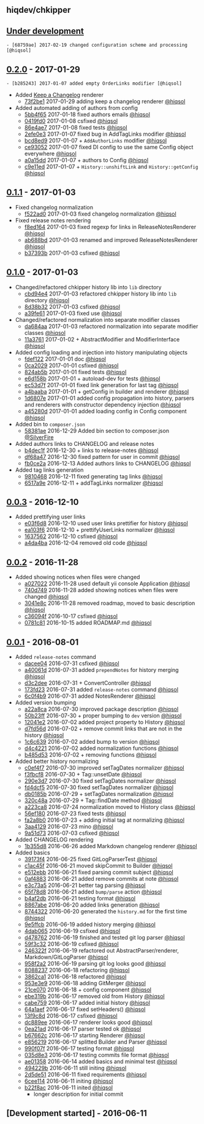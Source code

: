 hiqdev/chkipper
---------------

## [Under development]

    - [68759ae] 2017-02-19 changed configuration scheme and processing [@hiqsol]

## [0.2.0] - 2017-01-29

    - [b285243] 2017-01-07 added empty OrderLinks modifier [@hiqsol]
- Added [Keep a Changelog] renderer
    - [73f2be1] 2017-01-29 adding keep a changelog renderer [@hiqsol]
- Added automated adding of authors from config
    - [5bb4f65] 2017-01-18 fixed authors emails [@hiqsol]
    - [0419fd0] 2017-01-08 csfixed [@hiqsol]
    - [86e4ae7] 2017-01-08 fixed tests [@hiqsol]
    - [2efe0e3] 2017-01-07 fixed bug in AddTagLinks modifier [@hiqsol]
    - [bcd8ed9] 2017-01-07 + `AddAuthorLinks` modifier [@hiqsol]
    - [ce93052] 2017-01-07 fixed DI config to use the same Config object everywhere [@hiqsol]
    - [a0a15dd] 2017-01-07 + authors to Config [@hiqsol]
    - [c9e11ed] 2017-01-07 + `History::unshiftLink` and `History::getConfig` [@hiqsol]

## [0.1.1] - 2017-01-03

- Fixed changelog normalization
    - [f522ad0] 2017-01-03 fixed changelog normalization [@hiqsol]
- Fixed release notes rendering
    - [f8ed164] 2017-01-03 fixed regexp for links in ReleaseNotesRenderer [@hiqsol]
    - [ab688bd] 2017-01-03 renamed and improved ReleaseNotesRenderer [@hiqsol]
    - [b37393b] 2017-01-03 csfixed [@hiqsol]

## [0.1.0] - 2017-01-03

- Changed/refactored chkipper history lib into `lib` directory
    - [cbd94e4] 2017-01-03 refactored chkipper history lib into `lib` directory [@hiqsol]
    - [8d38b32] 2017-01-03 csfixed [@hiqsol]
    - [a39fe61] 2017-01-03 fixed use [@hiqsol]
- Changed/refactored normalization into separate modifier classes
    - [da684aa] 2017-01-03 refactored normalization into separate modifier classes [@hiqsol]
    - [11a3761] 2017-01-02 + AbstractModifier and ModifierInterface [@hiqsol]
- Added config loading and injection into history manipulating objects
    - [fdef122] 2017-01-01 doc [@hiqsol]
    - [0ca2029] 2017-01-01 csfixed [@hiqsol]
    - [824ab5b] 2017-01-01 fixed tests [@hiqsol]
    - [e6d158b] 2017-01-01 + autoload-dev for tests [@hiqsol]
    - [ec53d7f] 2017-01-01 fixed link generation for last tag [@hiqsol]
    - [a4baaba] 2017-01-01 + getConfig in builder and renderer [@hiqsol]
    - [1d6807e] 2017-01-01 added config propagation into history, parsers and renderers with constructor dependency injection [@hiqsol]
    - [a45280d] 2017-01-01 added loading config in Config component [@hiqsol]
- Added bin to `composer.json`
    - [58381ae] 2016-12-29 Added bin section to composer.json [@SilverFire]
- Added authors links to CHANGELOG and release notes
    - [b4dec1f] 2016-12-30 + links to release-notes [@hiqsol]
    - [df68a47] 2016-12-30 fixed pattern for user in commit [@hiqsol]
    - [fb0ce2a] 2016-12-13 Added authors links to CHANGELOG [@hiqsol]
- Added tag links generation
    - [9810468] 2016-12-11 fixed generating tag links [@hiqsol]
    - [6517a9e] 2016-12-11 + addTagLinks normalizer [@hiqsol]

## [0.0.3] - 2016-12-10

- Added prettifying user links
    - [e03f6d8] 2016-12-10 used user links prettifier for history [@hiqsol]
    - [ea103f6] 2016-12-10 + prettifyUserLinks normalizer [@hiqsol]
    - [1637562] 2016-12-10 csfixed [@hiqsol]
    - [a4da4ba] 2016-12-04 removed old code [@hiqsol]

## [0.0.2] - 2016-11-28

- Added showing notices when files were changed
    - [a027022] 2016-11-28 used default yii console Application [@hiqsol]
    - [740d749] 2016-11-28 added showing notices when files were changed [@hiqsol]
    - [3041e8c] 2016-11-28 removed roadmap, moved to basic description [@hiqsol]
    - [c36094f] 2016-10-17 csfixed [@hiqsol]
    - [0781c81] 2016-10-15 added ROADMAP.md [@hiqsol]

## [0.0.1] - 2016-08-01

- Added `release-notes` command
    - [dacee04] 2016-07-31 csfixed [@hiqsol]
    - [a40061d] 2016-07-31 added `prependNotes` for history merging [@hiqsol]
    - [d3c2dee] 2016-07-31 + ConvertController [@hiqsol]
    - [173fd23] 2016-07-31 added `release-notes` command [@hiqsol]
    - [6c0f4b9] 2016-07-31 added NotesRenderer [@hiqsol]
- Added version bumping
    - [a22a8ca] 2016-07-30 improved package description [@hiqsol]
    - [50b23ff] 2016-07-30 + proper bumping to `dev` version [@hiqsol]
    - [12041e2] 2016-07-02 added project property to History [@hiqsol]
    - [d7fd56d] 2016-07-02 + remove commit links that are not in the history [@hiqsol]
    - [1c6c639] 2016-07-02 added bump to version [@hiqsol]
    - [d4c4221] 2016-07-02 added normalization functions [@hiqsol]
    - [b485d53] 2016-07-02 + removing functions [@hiqsol]
- Added better history normalizing
    - [c0ef4f7] 2016-07-30 improved setTagDates normalizer [@hiqsol]
    - [f3fbcf8] 2016-07-30 + Tag::unsetDate [@hiqsol]
    - [290e3d7] 2016-07-30 fixed setTagDates normalizer [@hiqsol]
    - [fd4dcf5] 2016-07-30 fixed setTagDates normalizer [@hiqsol]
    - [db0185b] 2016-07-29 + setTagDates normalization [@hiqsol]
    - [320c48a] 2016-07-29 + Tag::findDate method [@hiqsol]
    - [a223ca8] 2016-07-24 normalization moved to History class [@hiqsol]
    - [56ef180] 2016-07-23 fixed tests [@hiqsol]
    - [fa2a8b0] 2016-07-23 + adding initial tag at normalizing [@hiqsol]
    - [3aa4129] 2016-07-23 mino [@hiqsol]
    - [9a51d73] 2016-07-03 csfixed [@hiqsol]
- Added CHANGELOG rendering
    - [1b355d8] 2016-06-26 added Markdown changelog renderer [@hiqsol]
- Added basics
    - [39173f4] 2016-06-25 fixed GitLogParserTest [@hiqsol]
    - [c1ac45f] 2016-06-21 moved skipCommit to Builder [@hiqsol]
    - [e512ebb] 2016-06-21 fixed parsing commit subject [@hiqsol]
    - [0af4883] 2016-06-21 added remove commits at note [@hiqsol]
    - [e3c73a5] 2016-06-21 better tag parsing [@hiqsol]
    - [65f78d8] 2016-06-21 added `bump/parse` action [@hiqsol]
    - [b4af2db] 2016-06-21 testing format [@hiqsol]
    - [8867abe] 2016-06-20 added links generation [@hiqsol]
    - [8744322] 2016-06-20 generated the `history.md` for the first time [@hiqsol]
    - [9e5ffcb] 2016-06-19 added history merging [@hiqsol]
    - [4dab065] 2016-06-19 csfixed [@hiqsol]
    - [d478762] 2016-06-19 finished and tested git log parser [@hiqsol]
    - [59f3c32] 2016-06-19 csfixed [@hiqsol]
    - [246322f] 2016-06-19 refactored out AbstractParser/renderer, Markdown/GitLogParser [@hiqsol]
    - [958f2a2] 2016-06-19 parsing git log looks good [@hiqsol]
    - [8088237] 2016-06-18 refactoring [@hiqsol]
    - [3862ca1] 2016-06-18 refactored [@hiqsol]
    - [953e3e9] 2016-06-18 adding GitMerger [@hiqsol]
    - [21ce070] 2016-06-18 + config component [@hiqsol]
    - [ebe319b] 2016-06-17 removed old from History [@hiqsol]
    - [cabe759] 2016-06-17 added initial history [@hiqsol]
    - [64a1aef] 2016-06-17 fixed setHeaders() [@hiqsol]
    - [13f9c8d] 2016-06-17 csfixed [@hiqsol]
    - [dc889ee] 2016-06-17 renderer looks good [@hiqsol]
    - [0ea21ad] 2016-06-17 parser tested ok [@hiqsol]
    - [b67662c] 2016-06-17 starting Renderer [@hiqsol]
    - [e856219] 2016-06-17 splitted Builder and Parser [@hiqsol]
    - [990f07f] 2016-06-17 testing format [@hiqsol]
    - [035d8e3] 2016-06-17 testing commits file format [@hiqsol]
    - [ae01358] 2016-06-14 added basics and minimal test [@hiqsol]
    - [494229b] 2016-06-11 still initing [@hiqsol]
    - [2d5de51] 2016-06-11 fixed requirements [@hiqsol]
    - [6cee114] 2016-06-11 initing [@hiqsol]
    - [b22f8ac] 2016-06-11 inited [@hiqsol]
        - longer description for initial commit

## [Development started] - 2016-06-11

[Keep a Changelog]: http://keepachangelog.com/
[@hiqsol]: https://github.com/hiqsol
[sol@hiqdev.com]: https://github.com/hiqsol
[@SilverFire]: https://github.com/SilverFire
[d.naumenko.a@gmail.com]: https://github.com/SilverFire
[@tafid]: https://github.com/tafid
[tafid@hiqdev.com]: https://github.com/tafid
[@BladeRoot]: https://github.com/BladeRoot
[bladeroot@hiqdev.com]: https://github.com/BladeRoot
[b22f8ac]: https://github.com/hiqdev/chkipper/commit/b22f8ac
[8744322]: https://github.com/hiqdev/chkipper/commit/8744322
[9e5ffcb]: https://github.com/hiqdev/chkipper/commit/9e5ffcb
[4dab065]: https://github.com/hiqdev/chkipper/commit/4dab065
[d478762]: https://github.com/hiqdev/chkipper/commit/d478762
[59f3c32]: https://github.com/hiqdev/chkipper/commit/59f3c32
[246322f]: https://github.com/hiqdev/chkipper/commit/246322f
[958f2a2]: https://github.com/hiqdev/chkipper/commit/958f2a2
[8088237]: https://github.com/hiqdev/chkipper/commit/8088237
[3862ca1]: https://github.com/hiqdev/chkipper/commit/3862ca1
[953e3e9]: https://github.com/hiqdev/chkipper/commit/953e3e9
[21ce070]: https://github.com/hiqdev/chkipper/commit/21ce070
[ebe319b]: https://github.com/hiqdev/chkipper/commit/ebe319b
[cabe759]: https://github.com/hiqdev/chkipper/commit/cabe759
[64a1aef]: https://github.com/hiqdev/chkipper/commit/64a1aef
[13f9c8d]: https://github.com/hiqdev/chkipper/commit/13f9c8d
[dc889ee]: https://github.com/hiqdev/chkipper/commit/dc889ee
[0ea21ad]: https://github.com/hiqdev/chkipper/commit/0ea21ad
[b67662c]: https://github.com/hiqdev/chkipper/commit/b67662c
[e856219]: https://github.com/hiqdev/chkipper/commit/e856219
[990f07f]: https://github.com/hiqdev/chkipper/commit/990f07f
[035d8e3]: https://github.com/hiqdev/chkipper/commit/035d8e3
[ae01358]: https://github.com/hiqdev/chkipper/commit/ae01358
[494229b]: https://github.com/hiqdev/chkipper/commit/494229b
[2d5de51]: https://github.com/hiqdev/chkipper/commit/2d5de51
[6cee114]: https://github.com/hiqdev/chkipper/commit/6cee114
[8867abe]: https://github.com/hiqdev/chkipper/commit/8867abe
[0af4883]: https://github.com/hiqdev/chkipper/commit/0af4883
[e3c73a5]: https://github.com/hiqdev/chkipper/commit/e3c73a5
[65f78d8]: https://github.com/hiqdev/chkipper/commit/65f78d8
[b4af2db]: https://github.com/hiqdev/chkipper/commit/b4af2db
[c1ac45f]: https://github.com/hiqdev/chkipper/commit/c1ac45f
[e512ebb]: https://github.com/hiqdev/chkipper/commit/e512ebb
[39173f4]: https://github.com/hiqdev/chkipper/commit/39173f4
[1c6c639]: https://github.com/hiqdev/chkipper/commit/1c6c639
[d4c4221]: https://github.com/hiqdev/chkipper/commit/d4c4221
[b485d53]: https://github.com/hiqdev/chkipper/commit/b485d53
[1b355d8]: https://github.com/hiqdev/chkipper/commit/1b355d8
[d7fd56d]: https://github.com/hiqdev/chkipper/commit/d7fd56d
[12041e2]: https://github.com/hiqdev/chkipper/commit/12041e2
[9a51d73]: https://github.com/hiqdev/chkipper/commit/9a51d73
[56ef180]: https://github.com/hiqdev/chkipper/commit/56ef180
[fa2a8b0]: https://github.com/hiqdev/chkipper/commit/fa2a8b0
[3aa4129]: https://github.com/hiqdev/chkipper/commit/3aa4129
[a223ca8]: https://github.com/hiqdev/chkipper/commit/a223ca8
[db0185b]: https://github.com/hiqdev/chkipper/commit/db0185b
[320c48a]: https://github.com/hiqdev/chkipper/commit/320c48a
[fd4dcf5]: https://github.com/hiqdev/chkipper/commit/fd4dcf5
[50b23ff]: https://github.com/hiqdev/chkipper/commit/50b23ff
[c0ef4f7]: https://github.com/hiqdev/chkipper/commit/c0ef4f7
[f3fbcf8]: https://github.com/hiqdev/chkipper/commit/f3fbcf8
[290e3d7]: https://github.com/hiqdev/chkipper/commit/290e3d7
[a22a8ca]: https://github.com/hiqdev/chkipper/commit/a22a8ca
[d3c2dee]: https://github.com/hiqdev/chkipper/commit/d3c2dee
[173fd23]: https://github.com/hiqdev/chkipper/commit/173fd23
[6c0f4b9]: https://github.com/hiqdev/chkipper/commit/6c0f4b9
[a40061d]: https://github.com/hiqdev/chkipper/commit/a40061d
[dacee04]: https://github.com/hiqdev/chkipper/commit/dacee04
[740d749]: https://github.com/hiqdev/chkipper/commit/740d749
[c36094f]: https://github.com/hiqdev/chkipper/commit/c36094f
[0781c81]: https://github.com/hiqdev/chkipper/commit/0781c81
[a027022]: https://github.com/hiqdev/chkipper/commit/a027022
[3041e8c]: https://github.com/hiqdev/chkipper/commit/3041e8c
[1637562]: https://github.com/hiqdev/chkipper/commit/1637562
[a4da4ba]: https://github.com/hiqdev/chkipper/commit/a4da4ba
[e03f6d8]: https://github.com/hiqdev/chkipper/commit/e03f6d8
[ea103f6]: https://github.com/hiqdev/chkipper/commit/ea103f6
[6517a9e]: https://github.com/hiqdev/chkipper/commit/6517a9e
[Under development]: https://github.com/hiqdev/chkipper/compare/0.2.0...HEAD
[0.0.3]: https://github.com/hiqdev/chkipper/compare/0.0.2...0.0.3
[0.0.2]: https://github.com/hiqdev/chkipper/compare/0.0.1...0.0.2
[0.0.1]: https://github.com/hiqdev/chkipper/releases/tag/0.0.1
[9810468]: https://github.com/hiqdev/chkipper/commit/9810468
[df68a47]: https://github.com/hiqdev/chkipper/commit/df68a47
[58381ae]: https://github.com/hiqdev/chkipper/commit/58381ae
[fb0ce2a]: https://github.com/hiqdev/chkipper/commit/fb0ce2a
[b4dec1f]: https://github.com/hiqdev/chkipper/commit/b4dec1f
[1d6807e]: https://github.com/hiqdev/chkipper/commit/1d6807e
[a45280d]: https://github.com/hiqdev/chkipper/commit/a45280d
[11a3761]: https://github.com/hiqdev/chkipper/commit/11a3761
[fdef122]: https://github.com/hiqdev/chkipper/commit/fdef122
[0ca2029]: https://github.com/hiqdev/chkipper/commit/0ca2029
[824ab5b]: https://github.com/hiqdev/chkipper/commit/824ab5b
[e6d158b]: https://github.com/hiqdev/chkipper/commit/e6d158b
[ec53d7f]: https://github.com/hiqdev/chkipper/commit/ec53d7f
[a4baaba]: https://github.com/hiqdev/chkipper/commit/a4baaba
[da684aa]: https://github.com/hiqdev/chkipper/commit/da684aa
[8d38b32]: https://github.com/hiqdev/chkipper/commit/8d38b32
[a39fe61]: https://github.com/hiqdev/chkipper/commit/a39fe61
[cbd94e4]: https://github.com/hiqdev/chkipper/commit/cbd94e4
[0.1.0]: https://github.com/hiqdev/chkipper/compare/0.0.3...0.1.0
[ab688bd]: https://github.com/hiqdev/chkipper/commit/ab688bd
[b37393b]: https://github.com/hiqdev/chkipper/commit/b37393b
[f522ad0]: https://github.com/hiqdev/chkipper/commit/f522ad0
[f8ed164]: https://github.com/hiqdev/chkipper/commit/f8ed164
[0.1.1]: https://github.com/hiqdev/chkipper/compare/0.1.0...0.1.1
[0419fd0]: https://github.com/hiqdev/chkipper/commit/0419fd0
[86e4ae7]: https://github.com/hiqdev/chkipper/commit/86e4ae7
[b285243]: https://github.com/hiqdev/chkipper/commit/b285243
[2efe0e3]: https://github.com/hiqdev/chkipper/commit/2efe0e3
[bcd8ed9]: https://github.com/hiqdev/chkipper/commit/bcd8ed9
[ce93052]: https://github.com/hiqdev/chkipper/commit/ce93052
[a0a15dd]: https://github.com/hiqdev/chkipper/commit/a0a15dd
[c9e11ed]: https://github.com/hiqdev/chkipper/commit/c9e11ed
[5bb4f65]: https://github.com/hiqdev/chkipper/commit/5bb4f65
[73f2be1]: https://github.com/hiqdev/chkipper/commit/73f2be1
[0.2.0]: https://github.com/hiqdev/chkipper/compare/0.1.1...0.2.0
[68759ae]: https://github.com/hiqdev/chkipper/commit/68759ae
